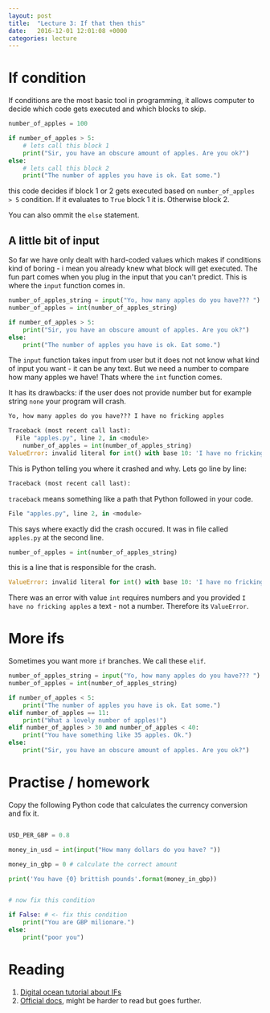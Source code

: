 ```yaml
---
layout: post
title:  "Lecture 3: If that then this"
date:   2016-12-01 12:01:08 +0000
categories: lecture
---
```


# If condition

If conditions are the most basic tool in programming, it allows computer to decide which code gets executed and which blocks to skip.

```python
number_of_apples = 100

if number_of_apples > 5:
    # lets call this block 1
    print("Sir, you have an obscure amount of apples. Are you ok?")
else:
    # lets call this block 2
    print("The number of apples you have is ok. Eat some.")
```

this code decides if block 1 or 2 gets executed based on ``number_of_apples > 5`` condition. If it evaluates to ``True`` block 1 it is. Otherwise block 2. 

You can also ommit the ``else`` statement.

## A little bit of input 

So far we have only dealt with hard-coded values which makes if conditions kind of boring - i mean you already knew what block will get executed. The fun part comes when you plug in the input that you can't predict. This is where the ``input`` function comes in. 


```python
number_of_apples_string = input("Yo, how many apples do you have??? ")
number_of_apples = int(number_of_apples_string)

if number_of_apples > 5:
    print("Sir, you have an obscure amount of apples. Are you ok?")
else:
    print("The number of apples you have is ok. Eat some.")
```

The ``input`` function takes input from user but it does not not know what kind of input you want - it can be any text. But we need a number to compare how many apples we have! Thats where the ``int`` function comes. 

It has its drawbacks: if the user does not provide number but for example string ``none`` your program will crash.



```python 
Yo, how many apples do you have??? I have no fricking apples

Traceback (most recent call last):
  File "apples.py", line 2, in <module>
    number_of_apples = int(number_of_apples_string)
ValueError: invalid literal for int() with base 10: 'I have no fricking apples'
```

This is Python telling you where it crashed and why. Lets go line by line: 


```python 
Traceback (most recent call last):
```

``traceback`` means something like a path that Python followed in your code.  


```python 
File "apples.py", line 2, in <module>
```

This says where exactly did the crash occured. It was in file called ``apples.py`` at the second line.


```python 
number_of_apples = int(number_of_apples_string)
```

this is a line that is responsible for the crash. 


```python 
ValueError: invalid literal for int() with base 10: 'I have no fricking apples'
```

There was an error with value ``int`` requires numbers and you provided ``I have no fricking apples`` a text - not a number. Therefore its ``ValueError``. 



# More ifs

Sometimes you want more ``if`` branches. We call these ``elif``. 

```python
number_of_apples_string = input("Yo, how many apples do you have??? ")
number_of_apples = int(number_of_apples_string)

if number_of_apples < 5:
    print("The number of apples you have is ok. Eat some.")
elif number_of_apples == 11:
	print("What a lovely number of apples!")
elif number_of_apples > 30 and number_of_apples < 40:
	print("You have something like 35 apples. Ok.") 
else:
    print("Sir, you have an obscure amount of apples. Are you ok?")
```

# Practise / homework

Copy the following Python code that calculates the currency conversion and fix it.

```python

USD_PER_GBP = 0.8

money_in_usd = int(input("How many dollars do you have? "))

money_in_gbp = 0 # calculate the correct amount

print('You have {0} brittish pounds'.format(money_in_gbp))


# now fix this condition 

if False: # <- fix this condition
    print("You are GBP milionare.")
else:
    print("poor you")

```

# Reading

1. [Digital ocean tutorial about IFs](https://www.digitalocean.com/community/tutorials/how-to-write-conditional-statements-in-python-3-2)
2. [Official docs](https://docs.python.org/3.6/tutorial/controlflow.html), might be harder to read but goes further.